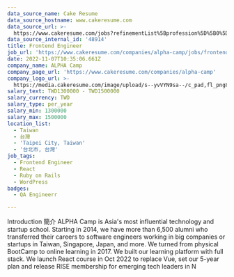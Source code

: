 ```yaml
---
data_source_name: Cake Resume
data_source_hostname: www.cakeresume.com
data_source_url: >-
  https://www.cakeresume.com/jobs?refinementList%5Bprofession%5D%5B0%5D=engineering_qa-engineer&refinementList%5Bsalary_currency%5D=TWD&range%5Bsalary_range%5D%5Bmin%5D=800096
data_source_internal_id: '48914'
title: Frontend Engineer
job_url: 'https://www.cakeresume.com/companies/alpha-camp/jobs/frontend-engineer-59056f'
date: 2022-11-07T10:35:06.661Z
company_name: ALPHA Camp
company_page_url: 'https://www.cakeresume.com/companies/alpha-camp'
company_logo_url: >-
  https://media.cakeresume.com/image/upload/s--yvVYN9sa--/c_pad,fl_png8,h_200,w_200/v1548316744/ribjsyna9cm9tm4pkv63.png
salary_text: TWD1300000 - TWD1500000
salary_currency: TWD
salary_type: per_year
salary_min: 1300000
salary_max: 1500000
location_list:
  - Taiwan
  - 台灣
  - 'Taipei City, Taiwan'
  - '台北市, 台灣'
job_tags:
  - Frontend Engineer
  - React
  - Ruby on Rails
  - WordPress
badges:
  - QA Engineerr

---
```


Introduction 簡介 ALPHA Camp is Asia's most influential technology and startup school. Starting in 2014, we have more than 6,500 alumni who transferred their careers to software engineers working in big companies or startups in Taiwan, Singapore, Japan, and more. We turned from physical BootCamp to online learning in 2017. We built our learning platform with full stack. We launch React course in Oct 2022 to replace Vue, set our 5-year plan and release RISE membership for emerging tech leaders in N